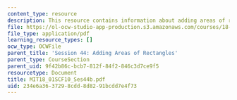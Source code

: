 ```yaml
---
content_type: resource
description: This resource contains information about adding areas of rectangles.
file: https://ol-ocw-studio-app-production.s3.amazonaws.com/courses/18-01sc-single-variable-calculus-fall-2010/234e6a3637298cdd8d8291bcdd7e4f73_MIT18_01SCF10_Ses44b.pdf
file_type: application/pdf
learning_resource_types: []
ocw_type: OCWFile
parent_title: 'Session 44: Adding Areas of Rectangles'
parent_type: CourseSection
parent_uid: 9f42b86c-bcb7-812f-84f2-846c3d7ce9f5
resourcetype: Document
title: MIT18_01SCF10_Ses44b.pdf
uid: 234e6a36-3729-8cdd-8d82-91bcdd7e4f73
---
```


